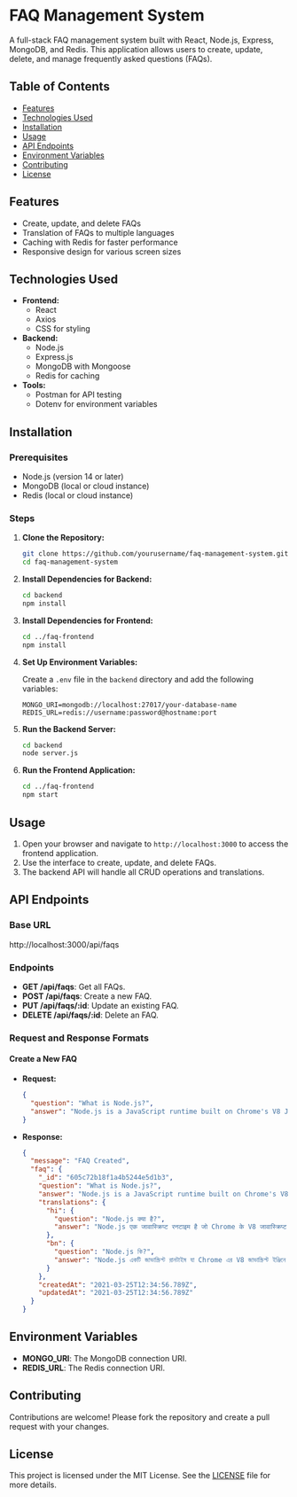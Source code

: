# FAQ Management System

A full-stack FAQ management system built with React, Node.js, Express, MongoDB, and Redis. This application allows users to create, update, delete, and manage frequently asked questions (FAQs).

## Table of Contents

- [Features](#features)
- [Technologies Used](#technologies-used)
- [Installation](#installation)
- [Usage](#usage)
- [API Endpoints](#api-endpoints)
- [Environment Variables](#environment-variables)
- [Contributing](#contributing)
- [License](#license)

## Features

- Create, update, and delete FAQs
- Translation of FAQs to multiple languages
- Caching with Redis for faster performance
- Responsive design for various screen sizes

## Technologies Used

- **Frontend:**
  - React
  - Axios
  - CSS for styling
- **Backend:**
  - Node.js
  - Express.js
  - MongoDB with Mongoose
  - Redis for caching
- **Tools:**
  - Postman for API testing
  - Dotenv for environment variables

## Installation

### Prerequisites

- Node.js (version 14 or later)
- MongoDB (local or cloud instance)
- Redis (local or cloud instance)

### Steps

1. **Clone the Repository:**

    ```bash
    git clone https://github.com/yourusername/faq-management-system.git
    cd faq-management-system
    ```

2. **Install Dependencies for Backend:**

    ```bash
    cd backend
    npm install
    ```

3. **Install Dependencies for Frontend:**

    ```bash
    cd ../faq-frontend
    npm install
    ```

4. **Set Up Environment Variables:**

    Create a `.env` file in the `backend` directory and add the following variables:

    ```env
    MONGO_URI=mongodb://localhost:27017/your-database-name
    REDIS_URL=redis://username:password@hostname:port
    ```

5. **Run the Backend Server:**

    ```bash
    cd backend
    node server.js
    ```

6. **Run the Frontend Application:**

    ```bash
    cd ../faq-frontend
    npm start
    ```

## Usage

1. Open your browser and navigate to `http://localhost:3000` to access the frontend application.
2. Use the interface to create, update, and delete FAQs.
3. The backend API will handle all CRUD operations and translations.

## API Endpoints

### Base URL
http://localhost:3000/api/faqs


### Endpoints

- **GET /api/faqs**: Get all FAQs.
- **POST /api/faqs**: Create a new FAQ.
- **PUT /api/faqs/:id**: Update an existing FAQ.
- **DELETE /api/faqs/:id**: Delete an FAQ.

### Request and Response Formats

#### Create a New FAQ

- **Request:**

    ```json
    {
      "question": "What is Node.js?",
      "answer": "Node.js is a JavaScript runtime built on Chrome's V8 JavaScript engine."
    }
    ```

- **Response:**

    ```json
    {
      "message": "FAQ Created",
      "faq": {
        "_id": "605c72b18f1a4b5244e5d1b3",
        "question": "What is Node.js?",
        "answer": "Node.js is a JavaScript runtime built on Chrome's V8 JavaScript engine.",
        "translations": {
          "hi": {
            "question": "Node.js क्या है?",
            "answer": "Node.js एक जावास्क्रिप्ट रनटाइम है जो Chrome के V8 जावास्क्रिप्ट इंजन पर आधारित है।"
          },
          "bn": {
            "question": "Node.js কি?",
            "answer": "Node.js একটি জাভাস্ক্রিপ্ট রানটাইম যা Chrome এর V8 জাভাস্ক্রিপ্ট ইঞ্জিনে নির্মিত।"
          }
        },
        "createdAt": "2021-03-25T12:34:56.789Z",
        "updatedAt": "2021-03-25T12:34:56.789Z"
      }
    }
    ```

## Environment Variables

- **MONGO_URI**: The MongoDB connection URI.
- **REDIS_URL**: The Redis connection URI.

## Contributing

Contributions are welcome! Please fork the repository and create a pull request with your changes.

## License

This project is licensed under the MIT License. See the [LICENSE](LICENSE) file for more details.
